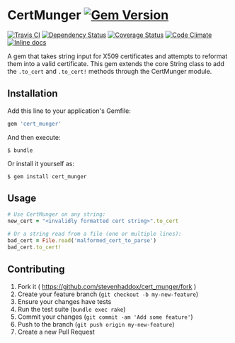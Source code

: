 # CertMunger [![Gem Version](https://badge.fury.io/rb/cert_munger.png)](http://badge.fury.io/rb/cert_munger)

[![Travis CI](https://travis-ci.org/stevenhaddox/cert_munger.svg?branch=master)](https://travis-ci.org/stevenhaddox/cert_munger) [![Dependency Status](https://gemnasium.com/stevenhaddox/cert_munger.png)](https://gemnasium.com/stevenhaddox/cert_munger) [![Coverage Status](https://coveralls.io/repos/stevenhaddox/cert_munger/badge.png)](https://coveralls.io/r/stevenhaddox/cert_munger) [![Code Climate](https://codeclimate.com/github/stevenhaddox/cert_munger/badges/gpa.svg)](https://codeclimate.com/github/stevenhaddox/cert_munger) [![Inline docs](http://inch-ci.org/github/stevenhaddox/cert_munger.svg?branch=master)](http://inch-ci.org/github/stevenhaddox/cert_munger)

A gem that takes string input for X509 certificates and attempts to reformat
them into a valid certificate. This gem extends the core String class to add
the `.to_cert` and `.to_cert!` methods through the CertMunger module.

## Installation

Add this line to your application's Gemfile:

```ruby
gem 'cert_munger'
```

And then execute:

    $ bundle

Or install it yourself as:

    $ gem install cert_munger

## Usage

```ruby
# Use CertMunger on any string:
new_cert = "<invalidly formatted cert string>".to_cert

# Or a string read from a file (one or multiple lines):
bad_cert = File.read('malformed_cert_to_parse')
bad_cert.to_cert!
```

## Contributing

1. Fork it ( https://github.com/stevenhaddox/cert_munger/fork )
2. Create your feature branch (`git checkout -b my-new-feature`)
3. Ensure your changes have tests
4. Run the test suite (`bundle exec rake`)
5. Commit your changes (`git commit -am 'Add some feature'`)
6. Push to the branch (`git push origin my-new-feature`)
7. Create a new Pull Request
